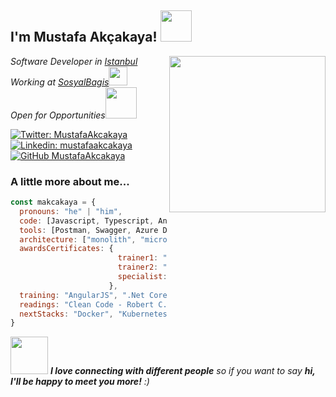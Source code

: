 <h2> I'm Mustafa Akçakaya! <img src="https://media.giphy.com/media/mGcNjsfWAjY5AEZNw6/giphy.gif" width="50"></h2>
<img align='right' src="https://media.giphy.com/media/Y5pJPmh9IWMKc/giphy.gif" width="250">
<p><em>Software Developer in <a href="https://www.google.com/maps/place/%C4%B0stanbul/@41.0052363,28.871753,11z/data=!3m1!4b1!4m5!3m4!1s0x14caa7040068086b:0xe1ccfe98bc01b0d0!8m2!3d41.0082376!4d28.9783589">Istanbul</a></br> Working at <a href="https://www.linkedin.com/company/sosyal-ba%C4%9F%C4%B1%C5%9F/">SosyalBagis</a><img src="https://media.giphy.com/media/WUlplcMpOCEmTGBtBW/giphy.gif" width="30"> 
  <br>Open for Opportunities<img src="https://media.giphy.com/media/12bSyZ2lLVvZ4s/giphy.gif" width="50">
</em></p>

[![Twitter: MustafaAkcakaya](https://img.shields.io/twitter/follow/mustafaakcakya?style=social)](https://twitter.com/mustafaakcakya)
[![Linkedin: mustafaakcakaya](https://img.shields.io/badge/-mustafaakcakaya-blue?style=flat-square&logo=Linkedin&logoColor=white&link=https://www.linkedin.com/in/mustafaakcakaya/)](https://www.linkedin.com/in/mustafaakcakaya//)
[![GitHub MustafaAkcakaya](https://img.shields.io/github/followers/mustafaakcakaya?label=follow&style=social)](https://github.com/mustafaakcakaya)


### A little more about me...  

```javascript
const makcakaya = {
  pronouns: "he" | "him",
  code: [Javascript, Typescript, Angular, HTML, CSS, C#, .Net &| Core, T-SQL, Java],
  tools: [Postman, Swagger, Azure Devops, Trello, Git, RDBMS, VisualStudio &| Code, Eclipse],
  architecture: ["monolith", "microservices", "test-driven"],
  awardsCertificates: {
                        trainer1: "Kodluyoruz .Net Core MVC",
                        trainer2: "BilgeAdam Academy .Net WCF and Web",
                        specialist: "Microsoft Co."
                      },
  training: "AngularJS", ".Net Core MVC",
  readings: "Clean Code - Robert C. Martin","Refactoring - Martin Fowler",
  nextStacks: "Docker", "Kubernetes", "Golang"
}
```

<img src="https://media.giphy.com/media/LnQjpWaON8nhr21vNW/giphy.gif" width="60"> <em><b>I love connecting with different people</b> so if you want to say <b>hi, I'll be happy to meet you more!</b> :)</em>

<!--
**mustafaakcakaya/mustafaakcakaya** is a ✨ _special_ ✨ repository because its `README.md` (this file) appears on your GitHub profile.

Here are some ideas to get you started:

- 🔭 I’m currently working on ...
- 🌱 I’m currently learning ...
- 👯 I’m looking to collaborate on ...
- 🤔 I’m looking for help with ...
- 💬 Ask me about ...
- 📫 How to reach me: ...
- 😄 Pronouns: ...
- ⚡ Fun fact: ...
-->
